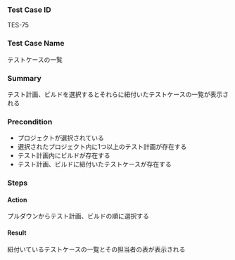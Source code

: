 ### Test Case ID
TES-75

### Test Case Name
テストケースの一覧

### Summary
テスト計画、ビルドを選択するとそれらに紐付いたテストケースの一覧が表示される

### Precondition
* プロジェクトが選択されている
* 選択されたプロジェクト内に1つ以上のテスト計画が存在する
* テスト計画内にビルドが存在する
* テスト計画、ビルドに紐付いたテストケースが存在する

### Steps

#### Action
プルダウンからテスト計画、ビルドの順に選択する
#### Result
紐付いているテストケースの一覧とその担当者の表が表示される
